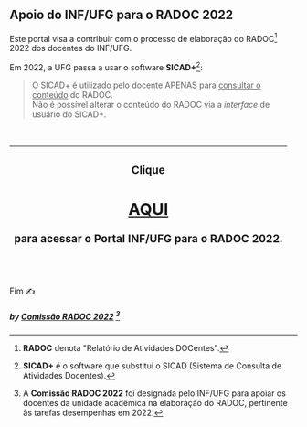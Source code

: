 ## Apoio do INF/UFG para o RADOC 2022

Este portal visa a contribuir com o processo de elaboração do RADOC[^1] 2022 dos docentes do INF/UFG.

Em 2022, a UFG passa a usar o software **SICAD+**[^2]:
> O SICAD+ é utilizado pelo docente APENAS para <ins>consultar o conteúdo</ins> do RADOC.<br>Não é possível alterar o conteúdo do RADOC via a _interface_ de usuário do SICAD+.
<br>

|<H3>Clique [<H2>AQUI</H2>](./doc/painel.md#painel-visão-geral/) para acessar o **Portal INF/UFG para o RADOC 2022**.</H3>|
|-|

<br>

[^1]: **RADOC** denota "Relatório de Atividades DOCentes".
[^2]: **SICAD+** é o software que substitui o SICAD (Sistema de Consulta de Atividades Docentes).
[^3]: A **Comissão RADOC 2022** foi designada pelo INF/UFG para apoiar os docentes da unidade acadêmica na elaboração do RADOC, pertinente às tarefas desempenhas em 2022.

Fim &#9997;
##### by [Comissão RADOC 2022](./doc/x-index.md#comissão-radoc-2022) [^3]
